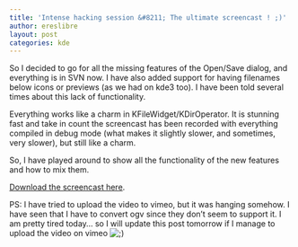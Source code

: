 ```yaml
---
title: 'Intense hacking session &#8211; The ultimate screencast ! ;)'
author: ereslibre
layout: post
categories: kde
---
```

So I decided to go for all the missing features of the Open/Save dialog, and everything is in SVN now. I have also added support for having filenames below icons or previews (as we had on kde3 too). I have been told several times about this lack of functionality.

Everything works like a charm in KFileWidget/KDirOperator. It is stunning fast and take in count the screencast has been recorded with everything compiled in debug mode (what makes it slightly slower, and sometimes, very slower), but still like a charm.

So, I have played around to show all the functionality of the new features and how to mix them.

[Download the screencast here][1].

 [1]: http://media.ereslibre.es/2008/10/preview-full.ogg

PS: I have tried to upload the video to vimeo, but it was hanging somehow. I have seen that I have to convert ogv since they don’t seem to support it. I am pretty tired today… so I will update this post tomorrow if I manage to upload the video on vimeo ![;)][2] 

 [2]: http://blog.ereslibre.es/wp-includes/images/smilies/icon_wink.gif
